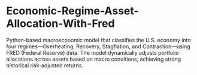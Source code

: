 # Economic-Regime-Asset-Allocation-With-Fred
Python-based macroeconomic model that classifies the U.S. economy into four regimes—Overheating, Recovery, Stagflation, and Contraction—using FRED (Federal Reserve) data. The model dynamically adjusts portfolio allocations across assets based on macro conditions, achieving strong historical risk-adjusted returns.
